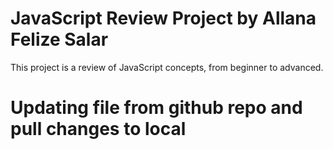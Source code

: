 # JavaScript Review Project by Allana Felize Salar
This project  is a review of JavaScript concepts, from beginner to advanced.

# Updating file from github repo and pull changes to local